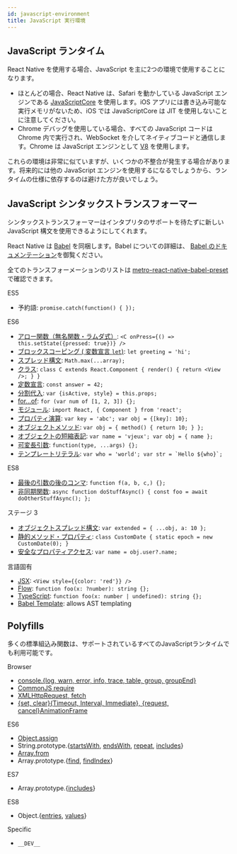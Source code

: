 ```yaml
---
id: javascript-environment
title: JavaScript 実行環境
---
```


## JavaScript ランタイム

React Native を使用する場合、JavaScript を主に2つの環境で使用することになります。

- ほとんどの場合、React Native は、Safari を動かしている JavaScript エンジンである [JavaScriptCore](http://trac.webkit.org/wiki/JavaScriptCore) を使用します。iOS アプリには書き込み可能な実行メモリがないため、iOS では JavaScriptCore は JIT を使用しないことに注意してください。
- Chrome デバッグを使用している場合、すべての JavaScript コードは Chrome 内で実行され、WebSocket を介してネイティブコードと通信します。Chrome は JavaScript エンジンとして [V8](https://v8.dev/) を使用します。

これらの環境は非常に似ていますが、いくつかの不整合が発生する場合があります。将来的には他の JavaScript エンジンを使用するになるでしょうから、ランタイムの仕様に依存するのは避けた方が良いでしょう。

## JavaScript シンタックストランスフォーマー

シンタックストランスフォーマーはインタプリタのサポートを待たずに新しい JavaScript 構文を使用できるようにしてくれます。

React Native は [Babel](https://babeljs.io) を同梱します。Babel についての詳細は、 [Babel のドキュメンテーション](https://babeljs.io/docs/plugins/#transform-plugins)を御覧ください。

全てのトランスフォーメーションのリストは [metro-react-native-babel-preset](https://github.com/facebook/metro/tree/master/packages/metro-react-native-babel-preset) で確認できます。

ES5

- 予約語: `promise.catch(function() { });`

ES6

- [アロー関数（無名関数・ラムダ式）](http://babeljs.io/docs/learn-es2015/#arrows): `<C onPress={() => this.setState({pressed: true})} />`
- [ブロックスコーピング ( 変数宣言 `let`)](https://babeljs.io/docs/learn-es2015/#let-const): `let greeting = 'hi';`
- [スプレッド構文](http://babeljs.io/docs/learn-es2015/#default-rest-spread): `Math.max(...array);`
- [クラス](http://babeljs.io/docs/learn-es2015/#classes): `class C extends React.Component { render() { return <View />; } }`
- [定数宣言](https://babeljs.io/docs/learn-es2015/#let-const): `const answer = 42;`
- [分割代入](http://babeljs.io/docs/learn-es2015/#destructuring): `var {isActive, style} = this.props;`
- [for...of](https://developer.mozilla.org/en-US/docs/Web/JavaScript/Reference/Statements/for...of): `for (var num of [1, 2, 3]) {};`
- [モジュール](http://babeljs.io/docs/learn-es2015/#modules): `import React, { Component } from 'react';`
- [プロパティ演算](http://babeljs.io/docs/learn-es2015/#enhanced-object-literals): `var key = 'abc'; var obj = {[key]: 10};`
- [オブジェクトメソッド](http://babeljs.io/docs/learn-es2015/#enhanced-object-literals): `var obj = { method() { return 10; } };`
- [オブジェクトの短縮表記](http://babeljs.io/docs/learn-es2015/#enhanced-object-literals): `var name = 'vjeux'; var obj = { name };`
- [可変長引数](https://github.com/sebmarkbage/ecmascript-rest-spread): `function(type, ...args) {};`
- [テンプレートリテラル](http://babeljs.io/docs/learn-es2015/#template-strings): `` var who = 'world'; var str = `Hello ${who}`; ``

ES8

- [最後の引数の後のコンマ](https://github.com/jeffmo/es-trailing-function-commas): `function f(a, b, c,) {};`
- [非同期関数](https://github.com/tc39/ecmascript-asyncawait): `async function doStuffAsync() { const foo = await doOtherStuffAsync(); };`

ステージ 3

- [オブジェクトスプレッド構文](https://github.com/tc39/proposal-object-rest-spread): `var extended = { ...obj, a: 10 };`
- [静的メソッド・プロパティ](https://github.com/tc39/proposal-static-class-features): `class CustomDate { static epoch = new CustomDate(0); }`
- [安全なプロパティアクセス](https://github.com/tc39/proposal-optional-chaining): `var name = obj.user?.name;`

言語固有

- [JSX](https://reactjs.org/docs/jsx-in-depth.html): `<View style={{color: 'red'}} />`
- [Flow](https://flowtype.org/): `function foo(x: ?number): string {};`
- [TypeScript](https://www.typescriptlang.org/): `function foo(x: number | undefined): string {};`
- [Babel Template](https://babeljs.io/docs/en/babel-template): allows AST templating

## Polyfills

多くの標準組込み関数は、サポートされているすべてのJavaScriptランタイムでも利用可能です。

Browser

- [console.{log, warn, error, info, trace, table, group, groupEnd}](https://developer.chrome.com/devtools/docs/console-api)
- [CommonJS require](https://nodejs.org/docs/latest/api/modules.html)
- [XMLHttpRequest, fetch](network.md#content)
- [{set, clear}{Timeout, Interval, Immediate}, {request, cancel}AnimationFrame](timers.md#content)

ES6

- [Object.assign](https://developer.mozilla.org/en-US/docs/Web/JavaScript/Reference/Global_Objects/Object/assign)
- String.prototype.{[startsWith](https://developer.mozilla.org/en-US/docs/Web/JavaScript/Reference/Global_Objects/String/startsWith), [endsWith](https://developer.mozilla.org/en-US/docs/Web/JavaScript/Reference/Global_Objects/String/endsWith), [repeat](https://developer.mozilla.org/en-US/docs/Web/JavaScript/Reference/Global_Objects/String/repeat), [includes](https://developer.mozilla.org/en-US/docs/Web/JavaScript/Reference/Global_Objects/String/includes)}
- [Array.from](https://developer.mozilla.org/en-US/docs/Web/JavaScript/Reference/Global_Objects/Array/from)
- Array.prototype.{[find](https://developer.mozilla.org/en-US/docs/Web/JavaScript/Reference/Global_Objects/Array/find), [findIndex](https://developer.mozilla.org/en-US/docs/Web/JavaScript/Reference/Global_Objects/Array/findIndex)}

ES7

- Array.prototype.{[includes](https://developer.mozilla.org/en-US/docs/Web/JavaScript/Reference/Global_Objects/Array/includes)}

ES8

- Object.{[entries](https://developer.mozilla.org/en-US/docs/Web/JavaScript/Reference/Global_Objects/Object/entries), [values](https://developer.mozilla.org/en-US/docs/Web/JavaScript/Reference/Global_Objects/Object/values)}

Specific

- `__DEV__`
